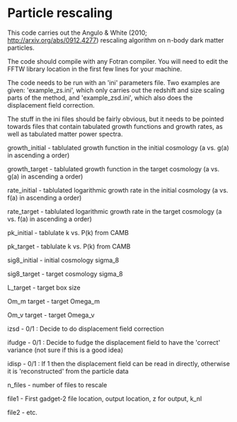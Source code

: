 # Particle rescaling

This code carries out the Angulo & White (2010; http://arxiv.org/abs/0912.4277) rescaling algorithm on n-body dark matter particles.

The code should compile with any Fotran compiler. You will need to edit the FFTW library location in the first few lines for your machine.

The code needs to be run with an 'ini' parameters file. Two examples are given: 'example_zs.ini', which only carries out the redshift and size scaling parts of the method, and 'example_zsd.ini', which also does the displacement field correction.

The stuff in the ini files should be fairly obvious, but it needs to be pointed towards files that contain tabulated growth functions and growth rates, as well as tabulated matter power spectra.

growth_initial - tablulated growth function in the initial cosmology (a vs. g(a) in ascending a order)

growth_target  - tablulated growth function in the target cosmology (a vs. g(a) in ascending a order)

rate_initial   - tablulated logarithmic growth rate in the initial cosmology (a vs. f(a) in ascending a order)

rate_target    - tablulated logarithmic growth rate in the target cosmology (a vs. f(a) in ascending a order)

pk_initial     - tablulate k vs. P(k) from CAMB

pk_target      - tablulate k vs. P(k) from CAMB

sig8_initial   - initial cosmology sigma_8

sig8_target    - target cosmology sigma_8

L_target       - target box size

Om_m target    - target Omega_m

Om_v target    - target Omega_v

izsd           - 0/1 : Decide to do displacement field correction

ifudge         - 0/1 : Decide to fudge the displacement field to have the 'correct' variance (not sure if this is a good idea)

idisp          - 0/1 : If 1 then the displacement field can be read in directly, otherwise it is 'reconstructed' from the particle data

n_files        - number of files to rescale

file1          - First gadget-2 file location, output location, z for output, k_nl

file2          - etc.
